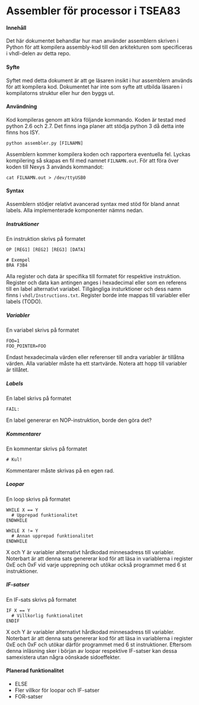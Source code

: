# Assembler för processor i TSEA83

#### Innehåll
Det här dokumentet behandlar hur man använder assemblern skriven i Python för att kompilera assembly-kod till den arkitekturen som specificeras i vhdl-delen av detta repo.

#### Syfte
Syftet med detta dokument är att ge läsaren insikt i hur assemblern används för att kompilera kod. Dokumentet har inte som syfte att utbilda läsaren i kompilatorns struktur eller hur den byggs ut.

#### Användning
Kod kompileras genom att köra följande kommando. Koden är testad med python 2.6 och 2.7. Det finns inga planer att stödja python 3 då detta inte finns hos ISY.
```
python assembler.py [FILNAMN]
```

Assemblern kommer kompilera koden och rapportera eventuella fel. Lyckas kompilering så skapas en fil med namnet `FILNAMN.out`. För att föra över koden till Nexys 3 används kommandot:
```
cat FILNAMN.out > /dev/ttyUSB0
```

#### Syntax
Assemblern stödjer relativt avancerad syntax med stöd för bland annat labels. Alla implementerade komponenter nämns nedan.

##### Instruktioner
En instruktion skrivs på formatet
```
OP [REG1] [REG2] [REG3] [DATA]

# Exempel
BRA F3B4
```
Alla register och data är specifika till formatet för respektive instruktion. Register och data kan antingen anges i hexadecimal eller som en referens till en label alternativt variabel. Tillgängliga insturktioner och dess namn finns i `vhdl/Instructions.txt`. Register borde inte mappas till variabler eller labels (TODO).

##### Variabler
En variabel skrivs på formatet
```
FOO=1
FOO_POINTER=FOO
```

Endast hexadecimala värden eller referenser till andra variabler är tillåtna värden. Alla variabler måste ha ett startvärde. Notera att hopp till variabler är tillåtet.

##### Labels
En label skrivs på formatet
```
FAIL:
```
En label genererar en NOP-instruktion, borde den göra det?

##### Kommentarer
En kommentar skrivs på formatet
```
# Kul!
```
Kommentarer måste skrivas på en egen rad.

##### Loopar
En loop skrivs på formatet
```
WHILE X == Y
  # Upprepad funktionalitet
ENDWHILE

WHILE X != Y
  # Annan upprepad funktionalitet
ENDWHILE
```
X och Y är variabler alternativt hårdkodad minnesadress till variabler. Noterbart är att denna sats genererar kod för att läsa in variablerna i register 0xE och 0xF vid varje upprepning och utökar också programmet med 6 st instruktioner.

##### IF-satser
En IF-sats skrivs på formatet
```
IF X == Y
  # Villkorlig funktionalitet
ENDIF
```
X och Y är variabler alternativt hårdkodad minnesadress till variabler. Noterbart är att denna sats genererar kod för att läsa in variablerna i register 0xE och 0xF och utökar därför programmet med 6 st instruktioner. Eftersom denna inläsning sker i början av loopar respektive IF-satser kan dessa samexistera utan några oönskade sidoeffekter.

#### Planerad funktionalitet
- ELSE
- Fler villkor för loopar och IF-satser
- FOR-satser
